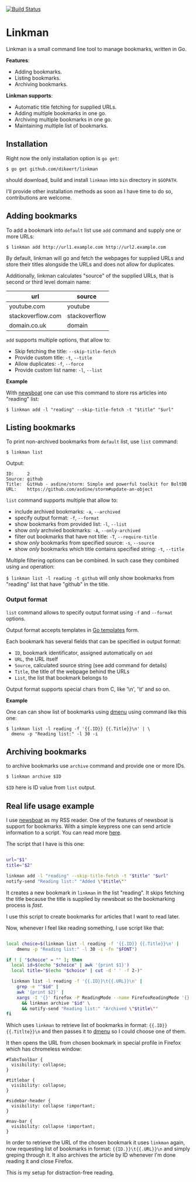[![Build Status](https://travis-ci.org/dikeert/linkman.svg?branch=master)](https://travis-ci.org/dikeert/linkman)

# Linkman

Linkman is a small command line tool to manage bookmarks,
written in Go.

**Features**:

 - Adding bookmarks.
 - Listing bookmarks.
 - Archiving bookmarks.

**Linkman supports**:

 - Automatic title fetching for supplied URLs.
 - Adding multiple bookmarks in one go.
 - Archiving multiple bookmarks in one go.
 - Maintaining multiple list of bookmarks.

## Installation

Right now the only installation option is `go get`:

```
$ go get github.com/dikeert/linkman
```

should download, build and install `linkman` into `bin` directory in `$GOPATH`.

I'll provide other installation methods as soon as I have time to do so,
contributions are welcome.


## Adding bookmarks

To add a bookmark into `default` list use `add` command and supply
one or more URLs:

```
$ linkman add http://url1.example.com http://url2.example.com
```


By default, linkman will go and fetch the webpages for supplied URLs
and store their titles alongside the URLs and does not allow for duplicates.

Additionally, linkman calculates "source" of the supplied URLs, that is
second or third level domain name:

| url               | source        |
| ----              | ----          |
| youtube.com       | youtube       |
| stackoverflow.com | stackoverflow |
| domain.co.uk      | domain        |


`add` supports multiple options, that allow to:

 - Skip fetching the title: `--skip-title-fetch`
 - Provide custom title: `-t`, `--title`
 - Allow duplicates: `-f`, `--force`
 - Provide custom list name: `-l`, `--list`

**Example**

With [newsboat](https://newsboat.org/) one can use this command to store
rss articles into "reading" list:

```
$ linkman add -l "reading" --skip-title-fetch -t "$title" "$url"
```

## Listing bookmarks

To print non-archived bookmarks from `default` list, use `list` command:

```
$ linkman list
```

Output:

```
ID:     2
Source: github
Title:  GitHub - asdine/storm: Simple and powerful toolkit for BoltDB
URL:    https://github.com/asdine/storm#update-an-object
```

`list` command supports multiple that allow to:

 - include archived bookmarks: `-a`, `--archived`
 - specify output format: `-f`, `--format`
 - show bookmarks from provided list: `-l`, `--list`
 - show *only* archvied bookmarks: `-A`, `--only-archived`
 - filter out bookmarks that have not title: `-T`, `--require-title`
 - show *only* bookmarks from specified source: `-s`, `--source`
 - show *only* bookmarks which title contains specified string: 
   `-t`, `--title`

Multiple filtering options can be combined. In such case they combined
using `and` operation:

`$ linkman list -l reading -t github` will only show bookmarks from 
"reading" list that have "github" in the title.

### Output format

`list` command allows to specify output format using `-f` and `--format`
options.

Output format accepts templates in
[Go templates](https://golang.org/pkg/text/template/) form.

Each bookmark has several fields that can be specified in output format:

 - `ID`, bookmark identificator, assigned automatically on `add`
 - `URL`, the URL itself
 - `Source`, calculated source string (see add command for details)
 - `Title`, the title of the webpage behind the URLs
 - `List`, the list that bookmark belongs to

Output format supports special chars from C, like '\n', '\t' and so on.

**Example**

One can can show list of bookmarks using
[dmenu](https://tools.suckless.org/dmenu/) using command like this one:

```
$ linkman list -l reading -f '{{.ID}} {{.Title}}\n' | \
  dmenu -p "Reading list:" -l 30 -i
```

## Archiving bookmarks

to archive bookmarks use `archive` command and provide one or more IDs.

```
$ linkman archive $ID
```

`$ID` here is ID value from `list` output.


## Real life usage example

I use [newsboat](https://newsboat.org/) as my RSS reader. One of the features
of newsboat is support for bookmarks. With a simple keypress one can send
article information to a script. You can read more
[here](https://newsboat.org/releases/2.15/docs/newsboat.html#_bookmarking).

The script that I have is this one:

```bash

url="$1"
title="$2"

linkman add -l "reading" --skip-title-fetch -t "$title" "$url"
notify-send "Reading list:" "Added \"$title\""
```

It creates a new bookmark in `linkman` in the list "reading". It skips fetching
the title because the title is supplied by newsboat so the bookmarking process is
_fast_.

I use this script to create bookmarks for articles that I want to read later.


Now, whenever I feel like reading something, I use script like that:

```bash

local choice=$(linkman list -l reading -f '{{.ID}} {{.Title}}\n' |
    dmenu -p "Reading list:" -l 30 -i -fn "$FONT")

if ! [ "$choice" = "" ]; then
  local id=$(echo "$choice" | awk '{print $1}')
  local title="$(echo "$choice" | cut -d ' ' -f 2-)"

  linkman list -l reading -f '{{.ID}}\t{{.URL}}\n' |
    grep -e "^$id" |
    awk '{print $2}' |
    xargs -I '{}' firefox -P ReadingMode --name FirefoxReadingMode '{}' \
      && linkman archive "$id" \
      && notify-send "Reading list:" "Archived \"$title\""
fi
```

Which uses `linkman` to retrieve list of bookmarks in format:
`{{.ID}} {{.Titlte}}\n` and then passes it to
[dmenu](https://tools.suckless.org/dmenu/) so I could choose one of them.

It then opens the URL from chosen bookmark in special profile in Firefox which
has chromeless window: 

```
#TabsToolbar {
  visibility: collapse;
}

#titlebar {
  visibility: collapse;
}

#sidebar-header {
  visibility: collapse !important;
}

#nav-bar {
  visibility: collapse !important;
}
```

In order to retrieve the URL of the chosen bookmark it
uses `linkman` again, now requesting list of bookmarks in format:
`{{ID.}}\t{{.URL}}\n` and simply greping through it. It also archives the
article by ID whenever I'm done reading it and close Firefox.

This is my setup for distraction-free reading.

